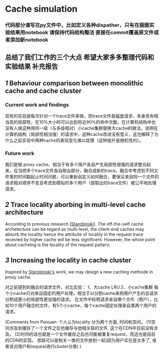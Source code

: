 # Cache simulation

### 代码部分请写在py文件中，比如定义各种dispather，只有在画图实验结果用notebook 请保持代码结构整洁 直接在commit覆盖原文件或者添加新notebook

## 总结了我们工作的三个大点 希望大家多多整理代码和实验结果 补充报告

## *1* Behaviour comparison between monolithic cache and cache cluster

### Current work and findings

现有的实验是每次针对一个trace文件来做，而trace文件是磁盘请求，本身具有相当高的局部性，在10%大小时可以达到将近90%的命中次数。在计算机结构中也没有人做这种用同一级（与多级相对）小cache集群替换大cache的做法，说明在计算机结构（局部性相当强）的请求中，这种cache改进没有意义，这也解释了为什么之前实验中两种cache的表现变化难以捉摸（这种提升是随机性的）。

### Future work

我们是做 proxy cache，相当于有多个用户各自产生局部性很强的请求整合起来。应当把多个trace文件各自取出部分，融合成新的trace。融合中考虑到不同文件里的时间戳起止时间问题，可以重新自定义如何融合，要保证来自同一个文件的请求相对顺序不变且考虑到模拟的多个用户（提取出的trace文件）被公平地处理请求。

## *2* Trace locality aborbing in multi-level cache architecture

According to previous research ([Starobinski](https://github.com/Peixuan670/cache_simulation/blob/master/reference/Probabilistic%20Methods%20for%20Web%20Caching.pdf)). The off-the-self cache archetecture can be regard as multi-level, the client-end caches may absorb the locality hence the attribute of locality in the request trace recevied by higher cache will be less significent. However, the whole point about cacheing is the locality of the request pattern.  

## *3* Increasing the locality in cache cluster

Inspired by [Starobinski's](https://github.com/Peixuan670/cache_simulation/blob/master/reference/Probabilistic%20Methods%20for%20Web%20Caching.pdf) work, we may design a new caching methode in proxy cache.  

对之前提到的融合的请求文件，对比实验：
1、大cache LRU
2、小cache集群 每个小cache只对来自固定的用户处理，相当于以分割cache来把用户产生的总请求分割成更小的局部性更加强的请求。
在文件中标明请求来自哪个文件（用户），比如10个用户融合的文件，有5个小cache，每个cache固定处理来自某两个用户的请求。

(Comments from Peixuan: 
个人认为locality 分为两个方面, 时间和空间。
(1)空间涉及到缓存了一个文件之后也缓存与他相关联的文件, 这个在CDN中目前没有涉及。
(2)时间的话也就是一个文件缓存之后也可能被重复request，而这也是目前的CDN的实现。
思路可以是相关一类的文件放到一起(因为用户实在是太多了, 或者说对用户和request进行cluster分类)
)
